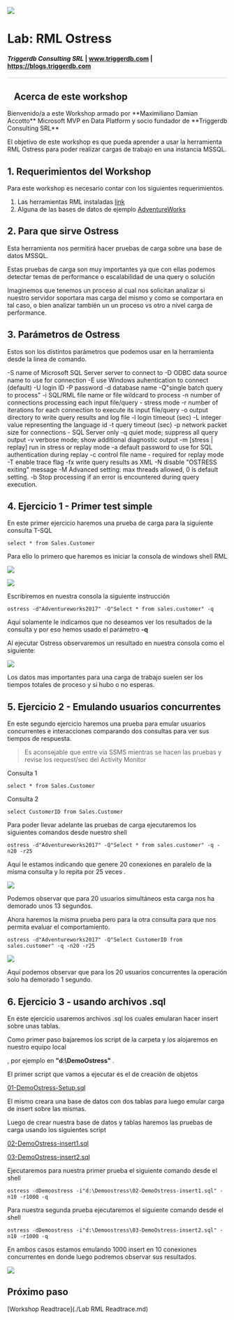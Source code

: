 
![](Images/Triggerdblogo.png)

# Lab: RML Ostress

#### <i>Triggerdb Consulting SRL</i> | www.triggerdb.com | https://blogs.triggerdb.com

<p style="border-bottom: 1px solid lightgrey;"></p>
<h2><img style="float: left; margin: 0px 15px 15px 0px;" raw=true"><b>     Acerca de este workshop</b></h2>
Bienvenido/a a este Workshop armado por **Maximiliano Damian Accotto** Microsoft MVP en Data Platform y socio fundador de **Triggerdb Consulting SRL**

El objetivo de este workshop es que pueda aprender a usar la herramienta RML Ostress para poder realizar cargas de trabajo en una instancia MSSQL.

## 1. Requerimientos del Workshop

Para este workshop es necesario contar con los siguientes requerimientos.

1. Las herramientas RML instaladas  [link](./Readme.md)
2. Alguna de las bases de datos de ejemplo [AdventureWorks](https://github.com/Microsoft/sql-server-samples/releases/tag/adventureworks) 

## 2. Para que sirve Ostress

Esta herramienta nos permitirá hacer pruebas de carga sobre una base de datos MSSQL.

Estas pruebas de carga son muy importantes ya que con ellas podemos detectar temas de performance o escalabilidad de una query o solución

Imaginemos que tenemos un proceso al cual nos solicitan analizar si nuestro servidor soportara mas carga del mismo y como se comportara en tal caso, o bien analizar también un un proceso vs otro a nivel carga de performance.

## 3. Parámetros de Ostress

Estos son los distintos parámetros que podemos usar en la herramienta desde la linea de comando.

  -S name of Microsoft SQL Server server to connect to
  -D ODBC data source name to use for connection
  -E use Windows auhentication to connect (default)
  -U login ID
  -P password
  -d database name
  -Q"single batch query to process"
  -i SQL/RML file name or file wildcard to process
  -n number of connections processing each input file/query - stress mode
  -r number of iterations for each connection to execute its input file/query
  -o output directory to write query results and log file
  -l login timeout (sec)
  -L integer value representing the language id
  -t query timeout (sec)
  -p network packet size for connections - SQL Server only
  -q quiet mode; suppress all query output
  -v verbose mode; show additional diagnostic output
  -m [stress | replay] run in stress or replay mode
  -a default password to use for SQL authentication during replay
  -c control file name - required for replay mode
  -T enable trace flag
  -fx write query results as XML
  -N disable "OSTRESS exiting" message
  -M Advanced setting: max threads allowed, 0 is default setting.
  -b Stop processing if an error is encountered during query execution.



## 4. Ejercicio 1 - Primer test simple

En este primer ejercicio haremos una prueba de carga para la siguiente consulta T-SQL 

```mssql
select * from Sales.Customer 
```

Para ello lo primero que haremos es iniciar la consola de windows shell RML

![](./Ostress/images/01-shell.png)

![](./Ostress/images/02-shell2.png)



Escribiremos en nuestra consola la siguiente instrucción  

```shell
ostress -d"Adventureworks2017" -Q"Select * from sales.customer" -q
```

Aquí solamente le indicamos que no deseamos ver los resultados de la consulta y por eso hemos usado el parámetro **-q**

Al ejecutar Ostress observaremos un resultado en nuestra consola como el siguiente:

![](./Ostress/images/ostress-01.png)

Los datos mas importantes para una carga de trabajo suelen ser los tiempos totales de proceso y si hubo o no esperas.

## 5. Ejercicio 2 - Emulando usuarios concurrentes

En este segundo ejercicio haremos una prueba para emular usuarios concurrentes e interacciones comparando dos consultas para ver sus tiempos de respuesta.

> Es aconsejable que entre vía SSMS mientras se hacen las pruebas y revise los request/sec del Activity Monitor

Consulta 1

```mssql
select * from Sales.Customer 
```

Consulta 2

```mssql
select CustomerID from Sales.Customer 
```

Para poder llevar adelante las pruebas de carga ejecutaremos los siguientes comandos desde nuestro shell

```shell
ostress -d"Adventureworks2017" -Q"Select * from sales.customer" -q -n20 -r25
```

Aquí le estamos indicando que genere 20 conexiones en paralelo de la misma consulta y lo repita por 25 veces .

![](./Ostress/images/ostress-02.png)

Podemos observar que para 20 usuarios simultáneos esta carga nos ha demorado unos 13 segundos.

Ahora haremos la misma prueba pero para la otra consulta para que nos permita evaluar el comportamiento.

```shell
ostress -d"Adventureworks2017" -Q"Select CustomerID from sales.customer" -q -n20 -r25
```



![](./Ostress/images/ostress-03.png)

Aquí podemos observar que para los 20 usuarios concurrentes la operación solo ha demorado 1 segundo.



## 6. Ejercicio 3 - usando archivos .sql

En este ejercicio usaremos archivos .sql los cuales emularan hacer insert sobre unas tablas.

Como primer paso bajaremos los script de la carpeta y los alojaremos en nuestro equipo local 

, por ejemplo en **"d:\DemoOstress"** .

El primer script que vamos a ejecutar es el de creación de objetos  

[01-DemoOstress-Setup.sql](./Ostress/01-DemoOstress-Setup.sql)

El mismo creara una base de datos con dos tablas para luego emular carga de insert sobre las mismas.

Luego de crear nuestra base de datos y tablas haremos las pruebas de carga usando los siguientes script

[02-DemoOstress-insert1.sql](./Ostress/02-DemoOstress-insert1.sql)

[03-DemoOstress-insert2.sql](./Ostress/03-DemoOstress-insert2.sql)

Ejecutaremos para nuestra primer prueba el siguiente comando desde el shell

```shell
ostress -dDemoostress -i"d:\Demoostress\02-DemoOstress-insert1.sql" -n10 -r1000 -q

```

Para nuestra segunda prueba ejecutaremos el siguiente comando desde el shell

```shell
ostress -dDemoostress -i"d:\Demoostress\03-DemoOstress-insert2.sql" -n10 -r1000 -q
```

En ambos casos estamos emulando 1000 insert en 10 conexiones concurrentes en donde luego podremos observar sus resultados.

![](./Ostress/images/ostress-04.png)





## Próximo paso

[Workshop Readtrace](./Lab RML Readtrace.md)
